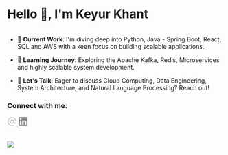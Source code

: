 <!--h1 without bottom border-->
<div>
    <h1 style="display: inline-block">Hello 👋, I'm Keyur Khant</h1>
</div>


<!--- snake -->
<!---
<div align="center">
  <img  src="https://github.com/1999AZZAR/1999AZZAR/blob/main/resources/img/grid-snake.svg"
       alt="snake" /></a>
</div>
-->

<!--Intro start-->
- 🔭 **Current Work**: I'm diving deep into Python, Java - Spring Boot, React, SQL and AWS with a keen focus on building scalable applications.

- 🌱 **Learning Journey**: Exploring the Apache Kafka, Redis, Microservices and highly scalable system development.

- 💬 **Let's Talk**: Eager to discuss Cloud Computing, Data Engineering, System Architecture, and Natural Language Processing? Reach out!

<!--Intro end-->

<h3>Connect with me:</h3>
  
<a aligh="left" href="mailto:mansivaghasiya1911@gmail.com" target="_blank" rel="noreferrer noopener">
    <img src="https://raw.githubusercontent.com/0xShapeShifter/dev-story/master/public/images/socials/at.svg" alt="Email" width="22" height="22" />
</a> 
<a aligh="left" href="https://www.linkedin.com/in/mansi-vaghasiya/" target="_blank" rel="noreferrer noopener">
    <img src="https://raw.githubusercontent.com/0xShapeShifter/dev-story/master/public/images/socials/linkedin.svg" alt="LinkedIn" width="22" height="22" />
</a>


<br/>
<br/>
<!--profile visit count-->
<div>
  
[![](https://visitcount.itsvg.in/api?id=Mansivaghasiya1911&icon=3&color=6)](https://visitcount.itsvg.in)
  
</div>
